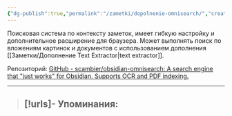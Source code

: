 ```yaml
---
{"dg-publish":true,"permalink":"/zametki/dopolnenie-omnisearch/","created":"2024-07-09 14:31"}
---
```


Поисковая система по контексту заметок, имеет гибкую настройку и дополнительное расширение для браузера. Может выполнять поиск по вложениям картинок и документов с использованием дополнения [[Заметки/Дополнение Text Extractor\|text extractor]].

Репозиторий: [GitHub - scambier/obsidian-omnisearch: A search engine that "just works" for Obsidian. Supports OCR and PDF indexing.](https://github.com/scambier/obsidian-omnisearch)

---
> [!urls]- Упоминания:
> - 